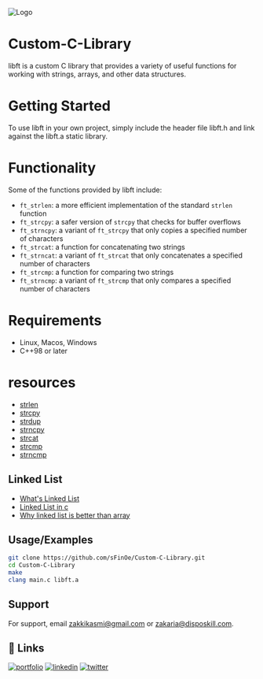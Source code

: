 
![Logo](https://i.ibb.co/YcFNFVT/c-library.png)


# Custom-C-Library

libft is a custom C library that provides a variety of useful functions for working with strings, arrays, and other data structures.

# Getting Started
To use libft in your own project, simply include the header file libft.h and link against the libft.a static library.

# Functionality

Some of the functions provided by libft include:

- `ft_strlen`: a more efficient implementation of the standard `strlen` function
- `ft_strcpy`: a safer version of `strcpy` that checks for buffer overflows
- `ft_strncpy`: a variant of `ft_strcpy` that only copies a specified number of characters
- `ft_strcat`: a function for concatenating two strings
- `ft_strncat`: a variant of `ft_strcat` that only concatenates a specified number of characters
- `ft_strcmp`: a function for comparing two strings
- `ft_strncmp`: a variant of `ft_strcmp` that only compares a specified number of characters

# Requirements
- Linux, Macos, Windows
- C++98 or later


# resources

- [strlen](https://man7.org/linux/man-pages/man3/strlen.3.html)
- [strcpy](https://man7.org/linux/man-pages/man3/strcpy.3.html)
- [strdup](https://man7.org/linux/man-pages/man3/strdup.3.html)
- [strncpy](https://man7.org/linux/man-pages/man3/strncpy.3.html)
- [strcat](https://man7.org/linux/man-pages/man3/strcat.3.html)
- [strcmp](https://man7.org/linux/man-pages/man3/strcmp.3.html)
- [strncmp](https://man7.org/linux/man-pages/man3/strncmp.3.html)

## Linked List

- [What's Linked List](https://www.geeksforgeeks.org/data-structures/linked-list/)
- [Linked List in c](https://www.edureka.co/blog/linked-list-in-c/#:~:text=What%20is%20Linked%20List%20in,which%20is%20called%20a%20node.)
- [Why linked list is better than array](https://towardsdatascience.com/linked-lists-vs-arrays-78746f983267#:~:text=Better%20use%20of%20Memory%3A,size%20as%20the%20program%20runs.)



## Usage/Examples

```bash
git clone https://github.com/sFinOe/Custom-C-Library.git
cd Custom-C-Library
make
clang main.c libft.a
```


## Support

For support, email zakkikasmi@gmail.com or zakaria@disposkill.com.


## 🔗 Links
[![portfolio](https://img.shields.io/badge/my_portfolio-000?style=for-the-badge&logo=ko-fi&logoColor=white)](https://disposkill.com/about_me)
[![linkedin](https://img.shields.io/badge/linkedin-0A66C2?style=for-the-badge&logo=linkedin&logoColor=white)](https://www.linkedin.com/in/sFinoe)
[![twitter](https://img.shields.io/badge/twitter-1DA1F2?style=for-the-badge&logo=twitter&logoColor=white)](https://twitter.com/zakie_kasmi)

